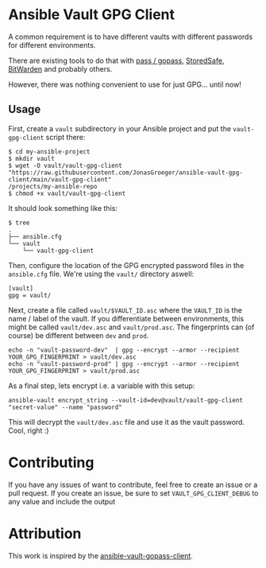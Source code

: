 # Ansible Vault GPG Client

A common requirement is to have different vaults with different passwords for different environments.

There are existing tools to do that with
[pass / gopass](https://github.com/me-vlad/ansible-vault-pass-client),
[StoredSafe](https://github.com/storedsafe/vault-storedsafe-client),
[BitWarden](https://theorangeone.net/posts/ansible-vault-bitwarden) and probably others.

However, there was nothing convenient to use for just GPG... until now!

## Usage

First, create a `vault` subdirectory in your Ansible project and put the `vault-gpg-client` script there:

```shell
$ cd my-ansible-project
$ mkdir vault
$ wget -O vault/vault-gpg-client "https://raw.githubusercontent.com/JonasGroeger/ansible-vault-gpg-client/main/vault-gpg-client"
/projects/my-ansible-repo
$ chmod +x vault/vault-gpg-client
```

It should look something like this:

```shell
$ tree
.
├── ansible.cfg
└── vault
    └── vault-gpg-client
```

Then, configure the location of the GPG encrypted password files in the `ansible.cfg` file.
We're using the `vault/` directory aswell:

```
[vault]
gpg = vault/
```

Next, create a file called `vault/$VAULT_ID.asc` where the `VAULT_ID` is the name / label of the vault.
If you differentiate between environments, this might be called `vault/dev.asc` and `vault/prod.asc`.
The fingerprints can (of course) be different between `dev` and `prod`.

```shell
echo -n "vault-password-dev"  | gpg --encrypt --armor --recipient YOUR_GPG_FINGERPRINT > vault/dev.asc
echo -n "vault-password-prod" | gpg --encrypt --armor --recipient YOUR_GPG_FINGERPRINT > vault/prod.asc
```


As a final step, lets encrypt i.e. a variable with this setup:

```shell
ansible-vault encrypt_string --vault-id=dev@vault/vault-gpg-client "secret-value" --name "password"
```

This will decrypt the `vault/dev.asc` file and use it as the vault password. Cool, right :)

# Contributing

If you have any issues of want to contribute, feel free to create an issue or a pull request.
If you create an issue, be sure to set `VAULT_GPG_CLIENT_DEBUG` to any value and include the output

# Attribution

This work is inspired by the [ansible-vault-gopass-client](https://github.com/me-vlad/ansible-vault-pass-client).
